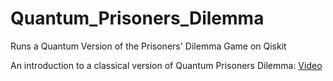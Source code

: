 # Quantum_Prisoners_Dilemma
Runs a Quantum Version of the Prisoners' Dilemma Game on Qiskit

An introduction to a classical version of Quantum Prisoners Dilemma: [Video]([https://link-url-here.org](https://www.youtube.com/watch?v=_kLb1glm6EM))

